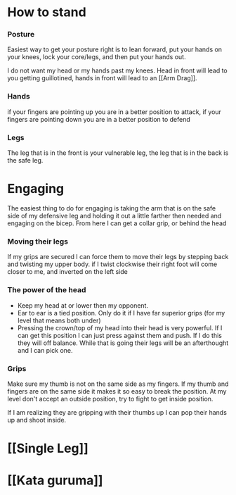 # How to stand
### Posture 
Easiest way to get your posture right is to lean forward, put your hands on your knees, lock your core/legs, and then put your hands out. 

I do not want my head or my hands past my knees. Head in front will lead to you getting guillotined, hands in front will lead to an [[Arm Drag]]. 

### Hands
if your fingers are pointing up you are in a better position to attack, if your fingers are pointing down you are in a better position to defend

### Legs
The leg that is in the front is your vulnerable leg, the leg that is in the back is the safe leg. 


# Engaging
The easiest thing to do for engaging is taking the arm that is on the safe side of my defensive leg and holding it out a little farther then needed and engaging on the bicep.  From here I can get a collar grip, or behind the head

### Moving their legs
If my grips are secured I can force them to move their legs by stepping back and twisting my upper body. if I twist clockwise their right foot will come closer to me, and inverted on the left side

### The power of the head
- Keep my head at or lower then my opponent. 
- Ear to ear is a tied position. Only do it if I have far superior grips (for my level that means both under)
- Pressing the crown/top of my head into their head is very powerful. If I can get this position I can just press against them and push. If I do this they will off balance. While that is going their legs will be an afterthought and I can pick one.

### Grips
Make sure my thumb is not on the same side as my fingers. If my thumb and fingers are on the same side it makes it so easy to break the position. At my level don't accept an outside position, try to fight to get inside position. 

If I am realizing they are gripping with their thumbs up I can pop their hands up and shoot inside. 

# [[Single Leg]]

# [[Kata guruma]]